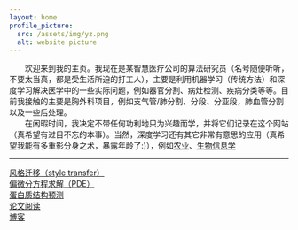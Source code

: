 ```yaml
---
layout: home
profile_picture:
  src: /assets/img/yz.png
  alt: website picture
---
```


&emsp;&emsp;欢迎来到我的主页。我现在是某智慧医疗公司的算法研究员（名号随便听听，不要太当真，都是受生活所迫的打工人），主要是利用机器学习（传统方法）和深度学习解决医学中的一些实际问题，例如器官分割、病灶检测、疾病分类等等。目前我接触的主要是胸外科项目，例如支气管/肺分割、分段、分亚段，肺血管分割以及一些后处理。  
&emsp;&emsp;在闲暇时间，我决定不带任何功利地只为兴趣而学，并将它们记录在这个网站（真希望有过目不忘的本事）。当然，深度学习还有其它非常有意思的应用（真希望我能有多重影分身之术，暴露年龄了:)），例如[农业](https://arxiv.org/ftp/arxiv/papers/1807/1807.11809.pdf)、[生物信息学](https://arxiv.org/vc/arxiv/papers/1603/1603.06430v3.pdf)  

---  

[风格迁移（style transfer）](https://yz4work.github.io/main/style_transfer)    
[偏微分方程求解（PDE）](https://yz4work.github.io/main/pde)  
[蛋白质结构预测](https://yz4work.github.io/main/protein)  
[论文阅读](https://yz4work.github.io/main/paper)  
[博客](https://yz4work.github.io/main/intro)  